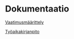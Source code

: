 # Dokumentaatio

[Vaatimusmäärittely](https://github.com/AnnaKuokkanen/ot-harjoitustyo/blob/master/dokumentaatio/Vaatimusm%C3%A4%C3%A4rittely.md)

[Työaikakirjanpito](https://github.com/AnnaKuokkanen/ot-harjoitustyo/blob/master/dokumentaatio/tyotunnit.md)
